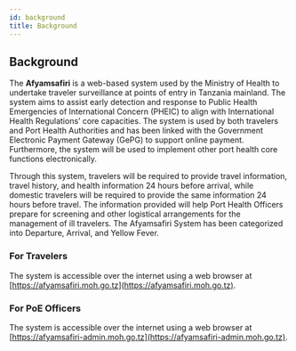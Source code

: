 ```yaml
---
id: background
title: Background
---
```


## Background

The **Afyamsafiri** is a web-based system used by the Ministry of Health to undertake traveler surveillance at points of entry in Tanzania mainland. The system aims to assist early detection and response to Public Health Emergencies of International Concern (PHEIC) to align with International Health Regulations’ core capacities. The system is used by both travelers and Port Health Authorities and has been linked with the Government Electronic Payment Gateway (GePG) to support online payment. Furthermore, the system will be used to implement other port health core functions electronically.

Through this system, travelers will be required to provide travel information, travel history, and health information 24 hours before arrival, while domestic travelers will be required to provide the same information 24 hours before travel. The information provided will help Port Health Officers prepare for screening and other logistical arrangements for the management of ill travelers. The Afyamsafiri System has been categorized into Departure, Arrival, and Yellow Fever.

### For Travelers

The system is accessible over the internet using a web browser at [https://afyamsafiri.moh.go.tz](https://afyamsafiri.moh.go.tz).

### For PoE Officers

The system is accessible over the internet using a web browser at [https://afyamsafiri-admin.moh.go.tz](https://afyamsafiri-admin.moh.go.tz).
